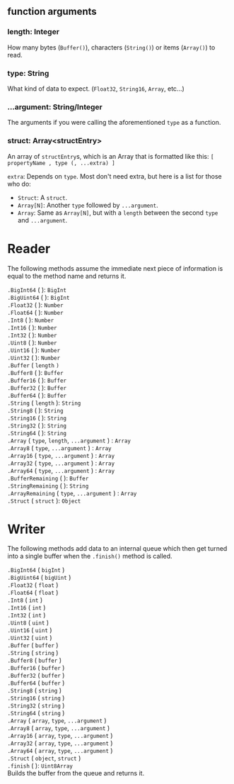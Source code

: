 ## function arguments

### length: Integer
How many bytes (`Buffer()`), characters (`String()`) or items (`Array()`) to read.

### type: String
What kind of data to expect. (`Float32`, `String16`, `Array`, etc...)

### ...argument: String/Integer
The arguments if you were calling the aforementioned `type` as a function.

### struct: Array\<structEntry>
An array of `structEntry`s, which is an Array that is formatted like this: `[ propertyName , type (, ...extra) ]`

`extra`: Depends on `type`. Most don't need extra, but here is a list for those who do:
- `Struct`: A `struct`.
- `Array[N]`: Another `type` followed by `...argument`.
- `Array`: Same as `Array[N]`, but with a `length` between the second `type` and `...argument`.

# Reader
The following methods assume the immediate next piece of information is equal to the method name and returns it.

`.BigInt64` ( ): `BigInt`\
`.BigUint64` ( ): `BigInt`\
`.Float32` ( ): `Number`\
`.Float64` ( ): `Number`\
`.Int8` ( ): `Number`\
`.Int16` ( ): `Number`\
`.Int32` ( ): `Number`\
`.Uint8` ( ): `Number`\
`.Uint16` ( ): `Number`\
`.Uint32` ( ): `Number`\
`.Buffer` ( `length` `)`\
`.Buffer8` ( ): `Buffer`\
`.Buffer16` ( ): `Buffer`\
`.Buffer32` ( ): `Buffer`\
`.Buffer64` ( ): `Buffer`\
`.String` ( `length` ): `String`\
`.String8` ( ): `String`\
`.String16` ( ): `String`\
`.String32` ( ): `String`\
`.String64` ( ): `String`\
`.Array` ( `type`, `length`, `...argument` ) : `Array`\
`.Array8` ( `type`, `...argument` ) : `Array`\
`.Array16` ( `type`, `...argument` ) : `Array`\
`.Array32` ( `type`, `...argument` ) : `Array`\
`.Array64` ( `type`, `...argument` ) : `Array`\
`.BufferRemaining` ( ): `Buffer`\
`.StringRemaining` ( ): `String`\
`.ArrayRemaining` ( `type`, `...argument` ) : `Array`\
`.Struct` ( `struct` ): `Object`

# Writer
The following methods add data to an internal queue which then get turned into a single buffer when the `.finish()` method is called.

`.BigInt64` ( `bigInt` )\
`.BigUint64` ( `bigUint` )\
`.Float32` ( `float` )\
`.Float64` ( `float` )\
`.Int8` ( `int` )\
`.Int16` ( `int` )\
`.Int32` ( `int` )\
`.Uint8` ( `uint` )\
`.Uint16` ( `uint` )\
`.Uint32` ( `uint` )\
`.Buffer` ( `buffer` )\
`.String` ( `string` )\
`.Buffer8` ( `buffer` )\
`.Buffer16` ( `buffer` )\
`.Buffer32` ( `buffer` )\
`.Buffer64` ( `buffer` )\
`.String8` ( `string` )\
`.String16` ( `string` )\
`.String32` ( `string` )\
`.String64` ( `string` )\
`.Array` ( `array`, `type`, `...argument` )\
`.Array8` ( `array`, `type`, `...argument` )\
`.Array16` ( `array`, `type`, `...argument` )\
`.Array32` ( `array`, `type`, `...argument` )\
`.Array64` ( `array`, `type`, `...argument` )\
`.Struct` ( `object`, `struct` )\
`.finish` ( ): `Uint8Array`\
Builds the buffer from the queue and returns it.